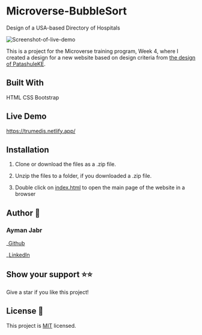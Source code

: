 # Microverse-BubbleSort



Design of a USA-based Directory of Hospitals

![Screenshot-of-live-demo](./assets/screenshot.JPG)

This is a project for the Microverse training program, Week 4, where I created a design for a new website based on design criteria from [the design of PatashuleKE](https://www.behance.net/gallery/25563385/PatashuleKE).

## Built With

HTML
CSS
Bootstrap

## Live Demo

https://trumedis.netlify.app/

## Installation

1) Clone or download the files as a .zip file.

2) Unzip the files to a folder, if you downloaded a .zip file.

3) Double click on [index.html](./index.html) to open the main page of the website in a browser

## Author 👤

### Ayman Jabr

_[Github](https://github.com/AymanJabr/)

_[LinkedIn](https://www.linkedin.com/in/ayman-jabr-3705a4100/)

## Show your support ⭐️⭐️

Give a star if you like this project!

## License 📝

This project is [MIT](https://www.mit.edu/~amini/LICENSE.md) licensed.

